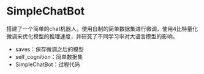 # SimpleChatBot
搭建了一个简单的chat机器人，使用自制的简单数据集进行微调，使用4比特量化微调来优化模型的推理速度，并研究了不同学习率对大语言模型的影响。

- saves：保存微调之后的模型
- self_cognition：简单数据集
- SimpleChatBot：过程代码
